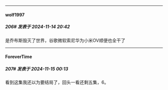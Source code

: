 ﻿
*****

####  wolf1997  
##### 206#       发表于 2024-11-14 20:42

是乔布斯毁灭了世界，谷歌微软索尼华为小米OV顺便也全干了


*****

####  ForeverTime  
##### 207#       发表于 2024-11-15 00:13

看到这集我还以为要结局了，回头一看还剩五集，6。


